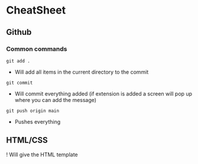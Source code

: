 # CheatSheet

## Github
### Common commands
`git add .`
- Will add all items in the current directory to the commit

`git commit`
- Will commit everything added (if extension is added a screen will pop up where you can add the message)

`git push origin main`
- Pushes everything


## HTML/CSS
! Will give the HTML template
